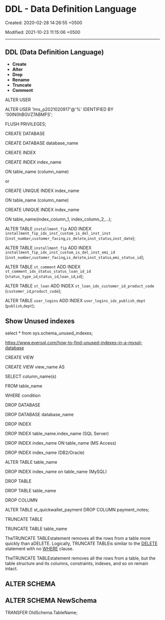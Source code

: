 # DDL - Data Definition Language

Created: 2020-02-28 14:26:55 +0500

Modified: 2021-10-23 11:15:06 +0500

---

## DDL (Data Definition Language)

- **Create**
- **Alter**
- **Drop**
- **Rename**
- **Truncate**
- **Comment**

ALTER USER

ALTER USER 'lms_p2021020917'@'%' IDENTIFIED BY '00IN0hBGVZ7ABMFS';

FLUSH PRIVILEGES;

CREATE DATABASE

CREATE DATABASE database_name

CREATE INDEX

CREATE INDEX index_name

ON table_name (column_name)

or

CREATE UNIQUE INDEX index_name

ON table_name (column_name)

CREATE UNIQUE INDEX index_name

ON table_name(index_column_1, index_column_2,...);

ALTER TABLE `installment_fip` ADD INDEX `installment_fip_idx_inst_custom_is_del_inst_inst` (`inst_number`,`customer_facing`,`is_delete`,`inst_status`,`inst_date`);

ALTER TABLE `installment_fip` ADD INDEX `installment_fip_idx_inst_custom_is_del_inst_emi_id` (`inst_number`,`customer_facing`,`is_delete`,`inst_status`,`emi_status_id`);

ALTER TABLE `st_comment` ADD INDEX `st_comment_idx_status_status_loan_id_id` (`status_type_id`,`status_id`,`loan_id`,`id`);

ALTER TABLE `st_loan` ADD INDEX `st_loan_idx_customer_id_product_code` (`customer_id`,`product_code`);

ALTER TABLE `user_logins` ADD INDEX `user_logins_idx_publish_dept` (`publish`,`dept`);

## Show Unused indexes

select * from sys.schema_unused_indexes;

<https://www.eversql.com/how-to-find-unused-indexes-in-a-mysql-database>

CREATE VIEW

CREATE VIEW view_name AS

SELECT column_name(s)

FROM table_name

WHERE condition

DROP DATABASE

DROP DATABASE database_name

DROP INDEX

DROP INDEX table_name.index_name (SQL Server)

DROP INDEX index_name ON table_name (MS Access)

DROP INDEX index_name (DB2/Oracle)

ALTER TABLE table_name

DROP INDEX index_name on table_name (MySQL)

DROP TABLE

DROP TABLE table_name

DROP COLUMN

ALTER TABLE st_quickwallet_payment DROP COLUMN payment_notes;

TRUNCATE TABLE

TRUNCATE TABLE table_name

TheTRUNCATE TABLEstatement removes all the rows from a table more quickly than aDELETE. Logically, TRUNCATE TABLEis similar to the [DELETE](https://www.tutorialrepublic.com/sql-tutorial/sql-delete-statement.php) statement with no [WHERE](https://www.tutorialrepublic.com/sql-tutorial/sql-where-clause.php) clause.

TheTRUNCATE TABLEstatement removes all the rows from a table, but the table structure and its columns, constraints, indexes, and so on remain intact.

## ALTER SCHEMA

## ALTER SCHEMA NewSchema

TRANSFER OldSchema.TableName;
